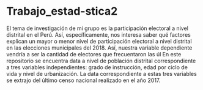 # Trabajo_estad-stica2

El tema de investigación de mi grupo es la participación electoral a nivel distrital en el Perú. Así, específicamente, nos interesa saber qué factores explican un mayor o menor nivel de participación electoral a nivel distrital en las elecciones municipales del 2018. Así, nuestra variable dependiente vendría a ser la cantidad de electores que frecuentaron las úl 
En este repositorio se encuentra data a nivel de población distrital correspondiente a tres variables independientes: grado de instrucción, edad por ciclo de vida y nivel de urbanización. La data correspondiente a estas tres variables se extrajo del último censo nacional realizado en el año 2017. 


